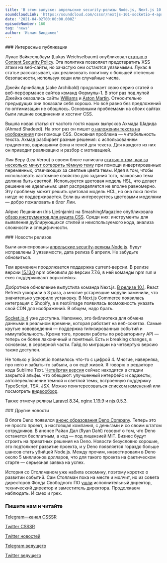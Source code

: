 ```yaml
---
title: 'В этом выпуске: апрельские security-релизы Node.js, Next.js 10.1, Socket.io 4 и анонс Deno Company.'
soundcloudLink: 'https://soundcloud.com/csssr/nextjs-101-socketio-4-aprelskie-security-relizy-nodejs-anons-deno-company-sublime-text-4'
date: '2021-04-02T00:00:00.000Z'
episodeNumber: 160
tag: 'news'
author: 'Ислам Виндижев'
---
```


<ParagraphWithImage imageName="manWithLaptop" imageSide="right">
  ### Интересные публикации

Лукас Вайксельбаум (Lukas Weichselbaum) опубликовал [статью о Content Security Policy](https://web.dev/strict-csp/). Эта политика позволяет предотвратить XSS атаки на веб-сайты, но зачастую они остаются уязвимыми. Лукас в статье рассказывает, как реализовать политику с большей степенью безопасности, используя хеши или случайные числа.
</ParagraphWithImage>

Джейк Арчибальд (Jake Archibald) продолжает свою серию статей о веб-перформансе сайтов команд Формулы-1. В этот раз под лупой Джейка оказались сайты [Williams](https://jakearchibald.com/2021/f1-perf-part-4/) и [Aston Martin](https://jakearchibald.com/2021/f1-perf-part-5/). Относительно предыдущих они показали себя хорошо. Но всё равно без предложений по оптимизации не обошлось. Основными проблемами на обоих сайтах были лишние соединения и хостинг CSS.

Вышла новая статья от частого гостя наших выпусков Ахмада Шадида (Ahmad Shadeed). На этот раз он пишет [о наложении текста на изображения](https://ishadeed.com/article/handling-text-over-image-css/) при помощи CSS. Основная проблема — читабельность текста. Ахмад разбирает разные решения: с использованием градиентов, вариациями фона и теней для текста. Для каждого из них он приводит реализацию и разбор с мотивацией.

Лия Веру (Lea Verou) в своем блоге написала [статью о том, как за несколько минут сотворить тёмную тему](https://lea.verou.me/2021/03/inverted-lightness-variables/) при помощи инвертированных переменных, отвечающих за светлые цвета темы. Идея в том, чтобы использовать кастомное свойство для задания того, насколько тема должна быть светлой. Используется цветовая модель HSL, что делает решение не идеальным: цвет распределяется не вполне равномерно. Эту проблему может решить цветовая модель HCL, но она пока почти нигде не поддерживается. Если вы интересуетесь цветовыми моделями — добро пожаловать в блог Лии.

Айрис Лешнянин (Iris Lješnjanin) на SmashingMagazine опубликовала [обзор инструментов для аудита CSS](https://www.smashingmagazine.com/2021/03/css-auditing-tools/). Среди них: инструменты для выявления дублирующихся стилей и неиспользуемого кода, анализа сложности и специфичности.

<ParagraphWithImage imageName="laptopNews" imageSide="right">
  ### Новости релизов

Были анонсированы [апрельские security-релизы Node.js](https://nodejs.org/en/blog/vulnerability/april-2021-security-releases/). Будут исправлены 3 уязвимости, дата релиза 6 апреля. Не забудьте обновиться.
</ParagraphWithImage>

Тем временем продолжается поддержка current-версии. В релизе версии [15.13.0](https://nodejs.org/en/blog/release/v15.13.0/) npm обновили до версии 7.7.6, в ней команды npm run и exec поддерживают воркспейсы.

Добротное обновление выпустила команда Next.js. [В релизе 10.1](https://nextjs.org/blog/next-10-1). React Refresh ускорили в 3 раза, а многие устаревшие модули заменили, что значительно ускорило установку. В Next.js Commerce появилась интеграция с Shopify, а в next/image появилась возможность указать свой CDN для изображений. В общем, надо брать.

[Socket.io 4](https://ably.com/blog/whats-new-in-socketio-4) уже доступна. Напомню, это библиотека для обмена данными в реальном времени, которая работает на веб-сокетах. Самые крутые нововведения — поддержка типизированных событий и иммутабельность. Кроме того, провели работы по рефакторингу API — теперь он более лаконичный и понятный. Есть и breaking changes, в основном, в серверной части. Гайд по миграции на четвертую версию также доступен.

Не только у Socket.io появилось что-то с цифрой 4. Многие, наверняка, про него и забыть-то забыли, а он ещё живой. Я говорю о редакторе кода Sublime Text. [Четвёртая версия](https://gist.github.com/jfcherng/7bf4103ea486d1f67b7970e846b3a619) сейчас находится в стадии закрытой альфы. Что обещают: улучшенный интерфейс и саджесты, автопереключение темной и светлой темы, встроенную поддержку TypeScript, TSX, JSX. Можно поинтересоваться [списком изменений](https://gist.github.com/jfcherng/7bf4103ea486d1f67b7970e846b3a619) или посмотреть [видеообзор](https://vimeo.com/529550701).

Также отмечу релизы [Laravel 8.34](https://laravel-news.com/laravel-8-34-0), [nginx 1.19.9](http://nginx.org/en/CHANGES) и [njs 0.5.3](http://nginx.org/en/docs/njs/changes.html#njs0.5.3).

<ParagraphWithImage imageName="laptopDialog" imageSide="right">
  ### Другие новости

В блоге Deno появился [анонс образования Deno Company](https://deno.com/blog/the-deno-company). Теперь это не просто проект, а настоящая компания, с деньгами и со своим штатом сотрудников. В анонсе Райан Дал (Ryan Dahl) говорит о том, что Deno останется бесплатным, а код — под лицензией MIT. Бизнес будут строить на приватных решения на Deno. Новости безусловно хорошие, это подтолкнет развитие проекта, и у Deno появляется гораздо больше шансов стать убийцей Node.js. Между прочим, инвестировали в Deno около 5 миллионов долларов, что для такого проекта на фактическом старте — серьезная заявка на успех.
</ParagraphWithImage>

История со Столлманом уже набила оскомину, поэтому коротко о развитии событий. Сам Столлман пока на месте и молчит, но из совета директоров Фонда Свободного ПО [ушли](https://www.fsf.org/blogs/executive-director/management-team-members-resigning) исполнительный директор, технический директор и заместитель директора. Продолжаем наблюдать. И смех и грех.

  ### Пишите нам и читайте
  [Telegram—канал CSSSR](https://t.me/csssr)

  [Twitter CSSSR](https://twitter.com/csssr_dev)

  [Twitter новостей](https://twitter.com/csssr_news)

  [Telegram ведущего](https://t.me/Vindizh)

  [Twitter ведущего](https://twitter.com/Vindizh)
